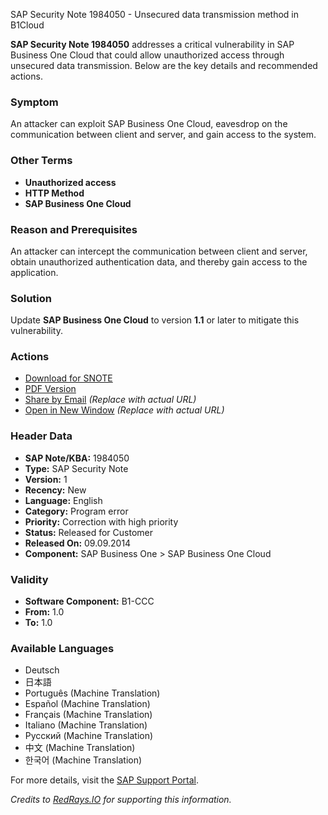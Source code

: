 SAP Security Note 1984050 - Unsecured data transmission method in B1Cloud

**SAP Security Note 1984050** addresses a critical vulnerability in SAP Business One Cloud that could allow unauthorized access through unsecured data transmission. Below are the key details and recommended actions.

### Symptom
An attacker can exploit SAP Business One Cloud, eavesdrop on the communication between client and server, and gain access to the system.

### Other Terms
- **Unauthorized access**
- **HTTP Method**
- **SAP Business One Cloud**

### Reason and Prerequisites
An attacker can intercept the communication between client and server, obtain unauthorized authentication data, and thereby gain access to the application.

### Solution
Update **SAP Business One Cloud** to version **1.1** or later to mitigate this vulnerability.

### Actions
- [Download for SNOTE](https://notesdownloads.sap.com/note/0040000017830592017)
- [PDF Version](https://userapps.support.sap.com/sap/support/sfm/notes/print/0001984050?language=en-US&token=C166C5E175C0A5FBE7F2B0942E932F3C)
- [Share by Email](https://me.sap.com/share-email-url) *(Replace with actual URL)*
- [Open in New Window](https://me.sap.com/open-new-window-url) *(Replace with actual URL)*

### Header Data
- **SAP Note/KBA:** 1984050
- **Type:** SAP Security Note
- **Version:** 1
- **Recency:** New
- **Language:** English
- **Category:** Program error
- **Priority:** Correction with high priority
- **Status:** Released for Customer
- **Released On:** 09.09.2014
- **Component:** SAP Business One > SAP Business One Cloud

### Validity
- **Software Component:** B1-CCC
- **From:** 1.0
- **To:** 1.0

### Available Languages
- Deutsch
- 日本語
- Português (Machine Translation)
- Español (Machine Translation)
- Français (Machine Translation)
- Italiano (Machine Translation)
- Русский (Machine Translation)
- 中文 (Machine Translation)
- 한국어 (Machine Translation)

For more details, visit the [SAP Support Portal](https://me.sap.com/servicessupport/knowledge).

*Credits to [RedRays.IO](https://redrays.io) for supporting this information.*